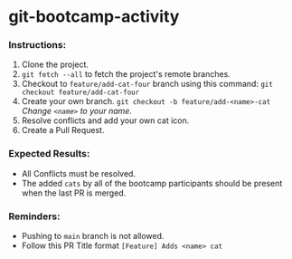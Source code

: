 # git-bootcamp-activity

### Instructions:
1. Clone the project.
2. `git fetch --all` to fetch the project's remote branches.
3. Checkout to `feature/add-cat-four` branch using this command: `git checkout feature/add-cat-four`
4. Create your own branch. `git checkout -b feature/add-<name>-cat` _Change `<name>` to your name._
5. Resolve conflicts and add your own cat icon.
6. Create a Pull Request.

### Expected Results:
- All Conflicts must be resolved.
- The added `cats` by all of the bootcamp participants should be present when the last PR is merged.

### Reminders:
- Pushing to `main` branch is not allowed.
- Follow this PR Title format `[Feature] Adds <name> cat`
